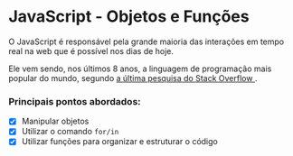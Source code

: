 # JavaScript - Objetos e Funções

O JavaScript é responsável pela grande maioria das interações em tempo real na web que é possível nos dias de hoje.

Ele vem sendo, nos últimos 8 anos, a linguagem de programação mais popular do mundo, segundo [a última pesquisa do Stack Overflow ](https://insights.stackoverflow.com/survey/2020#most-popular-technologies).



### Principais pontos abordados:

- [x] Manipular objetos
- [x] Utilizar o comando `for/in` 
- [x] Utilizar funções para organizar e estruturar o código